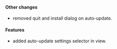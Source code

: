 #### Other changes
* removed quit and install dialog on auto-update.

#### Features
* added auto-update settings selector in view.